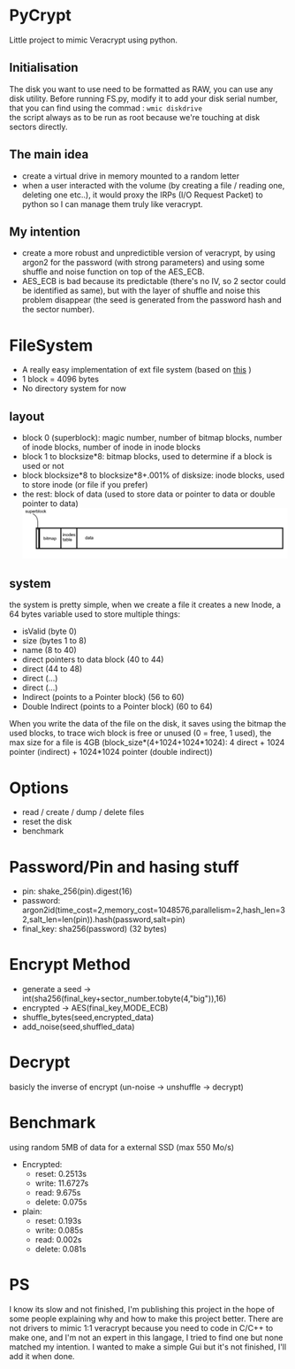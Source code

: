 # PyCrypt
Little project to mimic Veracrypt using python.

## Initialisation
The disk you want to use need to be formatted as RAW, you can use any disk utility.
Before running FS.py, modify it to add your disk serial number, that you can find using the commad : `wmic diskdrive`<br>
the script always as to be run as root because we're touching at disk sectors directly.

## The main idea
- create a virtual drive in memory mounted to a random letter
- when a user interacted with the volume (by creating a file / reading one, deleting one etc..), it would proxy the IRPs (I/O Request Packet) to python so I can manage them truly like veracrypt.

## My intention
- create a more robust and unpredictible version of veracrypt, by using argon2 for the password (with strong parameters) and using some shuffle and noise function on top of the AES_ECB.
- AES_ECB is bad because its predictable (there's no IV, so 2 sector could be identified as same), but with the layer of shuffle and noise this problem disappear (the seed is generated from the password hash and the sector number).

# FileSystem
- A really easy implementation of ext file system (based on [this](https://www3.nd.edu/~pbui/teaching/cse.30341.fa17/project06.html) )
- 1 block = 4096 bytes
- No directory system for now

## layout
- block 0 (superblock): magic number, number of bitmap blocks, number of inode blocks, number of inode in inode blocks
- block 1 to blocksize\*8: bitmap blocks, used to determine if a block is used or not
- block blocksize\*8 to blocksize\*8+.001% of disksize: inode blocks, used to store inode (or file if you prefer)
- the rest: block of data (used to store data or pointer to data or double pointer to data)
![system layout](https://github.com/NotTrueFalse/PyCrypt/blob/main/FS_layout.png?raw=true)

## system
the system is pretty simple, when we create a file it creates a new Inode, a 64 bytes variable used to store multiple things:
- isValid (byte 0)
- size (bytes 1 to 8)
- name (8 to 40)
- direct pointers to data block (40 to 44)
- direct (44 to 48)
- direct (...)
- direct (...)
- Indirect (points to a Pointer block) (56 to 60)
- Double Indirect (points to a Pointer block) (60 to 64)

When you write the data of the file on the disk, it saves using the bitmap the used blocks, to trace wich block is free or unused (0 = free, 1 used),
the max size for a file is 4GB (block_size\*(4+1024+1024\*1024): 4 direct + 1024 pointer (indirect) + 1024\*1024 pointer (double indirect))

# Options
- read / create / dump / delete files
- reset the disk
- benchmark

# Password/Pin and hasing stuff
- pin: shake_256(pin).digest(16)
- password: argon2id(time_cost=2,memory_cost=1048576,parallelism=2,hash_len=32,salt_len=len(pin)).hash(password,salt=pin)
- final_key: sha256(password) (32 bytes)

# Encrypt Method
- generate a seed -> int(sha256(final_key+sector_number.tobyte(4,"big")),16)
- encrypted -> AES(final_key,MODE_ECB)
- shuffle_bytes(seed,encrypted_data)
- add_noise(seed,shuffled_data)

# Decrypt
basicly the inverse of encrypt (un-noise -> unshuffle -> decrypt)

# Benchmark 
using random 5MB of data for a external SSD (max 550 Mo/s)
- Encrypted:
    - reset: 0.2513s
    - write: 11.6727s
    - read: 9.675s
    - delete: 0.075s
- plain:
    - reset: 0.193s
    - write: 0.085s
    - read: 0.002s
    - delete: 0.081s

# PS
I know its slow and not finished, I'm publishing this project in the hope of some people explaining why and how to make this project better.
There are not drivers to mimic 1:1 veracrypt because you need to code in C/C++ to make one, and I'm not an expert in this langage, I tried to find one but none matched my intention.
I wanted to make a simple Gui but it's not finished, I'll add it when done.
